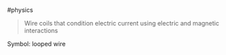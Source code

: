 #physics 

> Wire coils that condition electric current using electric and magnetic interactions

Symbol: looped wire